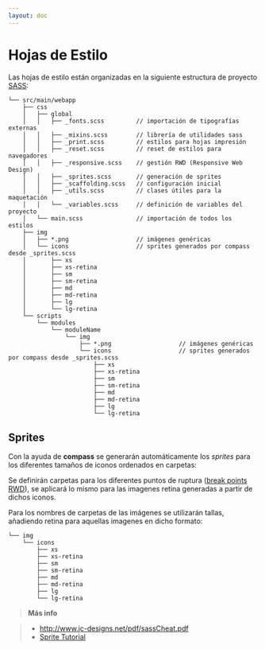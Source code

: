 ```yaml
---
layout: doc
---
```



# Hojas de Estilo


Las hojas de estilo están organizadas en la siguiente estructura de proyecto [SASS](http://sass-lang.com/):

```
└── src/main/webapp
    ├── css
    │   ├── global
    │   │   ├── _fonts.scss         // importación de tipografías externas
    │   │   ├── _mixins.scss        // librería de utilidades sass
    │   │   ├── _print.scss         // estilos para hojas impresión
    │   │   ├── _reset.scss         // reset de estilos para navegadores
    │   │   ├── _responsive.scss    // gestión RWD (Responsive Web Design)
    │   │   ├── _sprites.scss       // generación de sprites
    │   │   ├── _scaffolding.scss   // configuración inicial
    │   │   ├── _utils.scss         // clases útiles para la maquetación
    │   │   └── _variables.scss     // definición de variables del proyecto
    │   └── main.scss               // importación de todos los estilos
    ├── img
    │   ├── *.png                   // imágenes genéricas
    │   └── icons                   // sprites generados por compass desde _sprites.scss
    │       ├── xs
    │       ├── xs-retina
    │       ├── sm
    │       ├── sm-retina
    │       ├── md
    │       ├── md-retina
    │       ├── lg
    │       └── lg-retina
    └── scripts
        └── modules
            └── moduleName
                └── img
                    ├── *.png                   // imágenes genéricas
                    └── icons                   // sprites generados por compass desde _sprites.scss
                        ├── xs
                        ├── xs-retina
                        ├── sm
                        ├── sm-retina
                        ├── md
                        ├── md-retina
                        ├── lg
                        └── lg-retina
```

## Sprites

Con la ayuda de **compass** se generarán automáticamente los *sprites* para los diferentes tamaños de iconos ordenados en carpetas:

Se definirán carpetas para los diferentes puntos de ruptura ([break points RWD](http://mobile.smashingmagazine.com/2013/03/18/retrofit-a-website-to-be-responsive-with-rwd-retrofit/)), se aplicará lo mismo para las imagenes retina generadas a partir de dichos iconos.

Para los nombres de carpetas de las imágenes se utilizarán tallas, añadiendo retina para aquellas imagenes en dicho formato:

```
└── img                 
    └── icons
        ├── xs
        ├── xs-retina
        ├── sm
        ├── sm-retina
        ├── md
        ├── md-retina
        ├── lg
        └── lg-retina
```

> **Más info**

> * http://www.jc-designs.net/pdf/sassCheat.pdf
> * [Sprite Tutorial](http://compass-style.org/help/tutorials/spriting/)